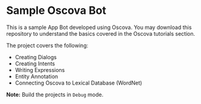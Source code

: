 # Sample Oscova Bot

This is a sample App Bot developed using Oscova. You may download this repository to understand the basics covered in the Oscova tutorials section.

The project covers the following:

* Creating Dialogs
* Creating Intents
* Writing Expressions
* Entity Annotation
* Connecting Oscova to Lexical Database (WordNet)

**Note:** Build the projects in `Debug` mode.